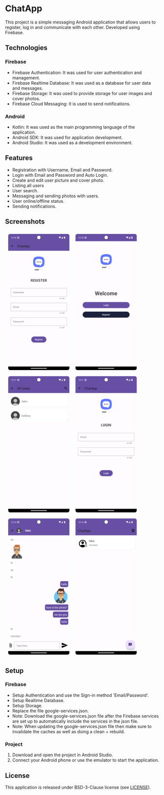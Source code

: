 # ChatApp
This project is a simple messaging Android application that allows users to register, log in and communicate with each other. Developed using Firebase.


## Technologies

### Firebase
- Firebase Authentication: It was used for user authentication and management.
- Firebase Realtime Database: It was used as a database for user data and messages.
- Firebase Storage: It was used to provide storage for user images and cover photos.
- Firebase Cloud Messaging: It is used to send notifications.

### Android
- Kotlin: It was used as the main programming language of the application.
- Android SDK: It was used for application development.
- Android Studio: It was used as a development environment.

## Features
- Registration with Username, Email and Password.
- Login with Email and Password and Auto Login.
- Create and edit user picture and cover photo.
- Listing all users
- User search.
- Messaging and sending photos with users.
- User online/offline status.
- Sending notifications.


## Screenshots
[<img src="/readme/Screenshot_20230928_151042.png" align="center"
width="200"
    hspace="10" vspace="10">](/readme/Screenshot_20230928_151042.png)
[<img src="/readme/Screenshot_20230928_151056.png" align="left"
width="200"
    hspace="10" vspace="10">](/readme/Screenshot_20230928_151056.png)
[<img src="/readme/Screenshot_20230928_151109.png" align="center"
width="200"
    hspace="10" vspace="10">](/readme/Screenshot_20230928_151109.png)
[<img src="/readme/Screenshot_20230928_151152.png" align="left"
width="200"
    hspace="10" vspace="10">](/readme/Screenshot_20230928_151152.png)
[<img src="/readme/Screenshot_20230928_151432.png" align="center"
width="200"
    hspace="10" vspace="10">](/readme/Screenshot_20230928_151432.png)
[<img src="/readme/Screenshot_20230928_151425.png" align="left"
width="200"
    hspace="10" vspace="10">](/readme/Screenshot_20230928_151425.png)


## Setup

### Firebase
- Setup Authentication and use the Sign-in method 'Email/Password'.
- Setup Realtime Database.
- Setup Storage.
- Replace the file google-services.json.
- Note: Download the google-services.json file after the Firebase services are set up to automatically include the services in the json file.
- Note: When updating the google-services.json file then make sure to invalidate the caches as well as doing a clean + rebuild.

### Project
1. Download and open the project in Android Studio.
2. Connect your Android phone or use the emulator to start the application.


## License

This application is released under BSD-3-Clause license (see [LICENSE](LICENSE)).

